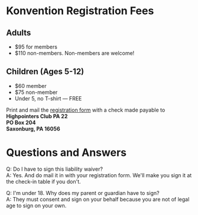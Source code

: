 # Konvention Registration Fees
## Adults
- $95 for members
- $110 non-members. Non-members are welcome! 


## Children (Ages 5-12)
- $60 member
- $75 non-member
- Under 5, no T-shirt — FREE

Print and mail the [registration form](./This%20is%20a%20test.pdf) with a check made payable to <br/>
**Highpointers Club PA 22<br/>
PO Box 204<br/>
Saxonburg, PA 16056**

# Questions and Answers
Q: Do I have to sign this liability waiver? 
<br/>A: Yes. And do mail it in with your registration form. We'll make you sign it at the check-in table if you don't. 

Q: I'm under 18. Why does my parent or guardian have to sign? 
<br/>A: They must consent and sign on your behalf because you are not of legal age to sign on your own.

